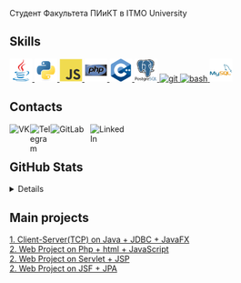 Студент Факультета ПИиКТ в ITMO University

## Skills
<p align="left"> 
  <a href="https://www.java.com" target="_blank" rel="noreferrer"> <img src="https://raw.githubusercontent.com/devicons/devicon/master/icons/java/java-original.svg" alt="java" width="40" height="40"/> </a>
  <a href="https://www.python.org" target="_blank" rel="noreferrer"> <img src="https://raw.githubusercontent.com/devicons/devicon/master/icons/python/python-original.svg" alt="py" width="40" height="40"/> </a>
  <a href="https://www.javascript.com" target="_blank" rel="noreferrer"> <img src="https://raw.githubusercontent.com/devicons/devicon/master/icons/javascript/javascript-original.svg" alt="js" width="40" height="40"/> </a>
  <a href="https://www.php.org" target="_blank" rel="noreferrer"> <img src="https://raw.githubusercontent.com/devicons/devicon/master/icons/php/php-original.svg" alt="php" width="40" height="40"/> </a>
  <a href="https://www.w3schools.com/cpp/" target="_blank" rel="noreferrer"> <img src="https://raw.githubusercontent.com/devicons/devicon/master/icons/cplusplus/cplusplus-original.svg" alt="cplusplus" width="40" height="40"/> </a>
  <a href="https://www.postgresql.org" target="_blank" rel="noreferrer"> <img src="https://raw.githubusercontent.com/devicons/devicon/master/icons/postgresql/postgresql-original-wordmark.svg" alt="postgresql" width="40" height="40"/> </a>
  <a href="https://git-scm.com/" target="_blank" rel="noreferrer"> <img src="https://www.vectorlogo.zone/logos/git-scm/git-scm-icon.svg" alt="git" width="40" height="40"/> </a> 
  <a href="https://www.gnu.org/software/bash/" target="_blank" rel="noreferrer"> <img src="https://www.vectorlogo.zone/logos/gnu_bash/gnu_bash-icon.svg" alt="bash" width="40" height="40"/> </a>  
  <a href="https://www.mysql.com/" target="_blank" rel="noreferrer"> <img src="https://raw.githubusercontent.com/devicons/devicon/master/icons/mysql/mysql-original-wordmark.svg" alt="mysql" width="40" height="40"/> </a> 
</p>

## Contacts
<p align="left">
  <a href="https://vk.com/ivan_ivan_sobolev" target="_blank" rel="noreferrer"> <img align="left" alt="VK" width="36px" src="https://upload.wikimedia.org/wikipedia/commons/2/21/VK.com-logo.svg"/> </a>
   <a href="https://t.me/sobolev_ivann" target="_blank" rel="noreferrer"> <img align="left" alt="Telegram" width="36px" src="https://upload.wikimedia.org/wikipedia/commons/thumb/8/83/Telegram_2019_Logo.svg/2048px-Telegram_2019_Logo.svg.png"/></a>
   <a href="https://gitlab.se.ifmo.ru/Ivanio1" target="_blank" rel="noreferrer"> <img align="left" alt="GitLab" width="70px" src="https://www.logo.wine/a/logo/GitLab/GitLab-Logo.wine.svg"/></a>
   <a href="https://www.linkedin.com/mwlite/in/ivan-sobolev-151217252" target="_blank" rel="noreferrer"> <img align="left" alt="LinkedIn" width="60px"  src="https://www.logo.wine/a/logo/LinkedIn/LinkedIn-Logo.wine.svg"/></a>
  
 
</p>
<br />  
<br />  

## GitHub Stats
<details>
  <img align="center" src="https://github-readme-stats.vercel.app/api?username=ivanio1&show_icons=true&locale=en" alt="Ivanio1" />
</details>


## Main projects
<a href="https://github.com/Ivanio1/LAB8" target="_blank" rel="noreferrer"> 1. Client-Server(TCP) on Java + JDBC + JavaFX </a>
<br>
<a href="https://github.com/Ivanio1/WEB1" target="_blank" rel="noreferrer"> 2. Web Project on Php + html + JavaScript </a>
<br>
<a href="https://github.com/Ivanio1/WEB2" target="_blank" rel="noreferrer"> 2. Web Project on Servlet + JSP </a>
<br>
<a href="https://github.com/Ivanio1/WEB3" target="_blank" rel="noreferrer"> 2. Web Project on JSF + JPA </a>
<br>




